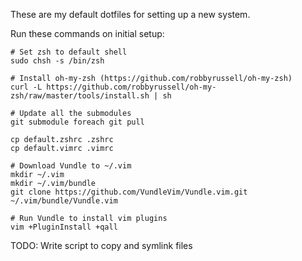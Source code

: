 These are my default dotfiles for setting up a new system.

Run these commands on initial setup:

    # Set zsh to default shell
    sudo chsh -s /bin/zsh

    # Install oh-my-zsh (https://github.com/robbyrussell/oh-my-zsh)
    curl -L https://github.com/robbyrussell/oh-my-zsh/raw/master/tools/install.sh | sh

    # Update all the submodules
    git submodule foreach git pull

    cp default.zshrc .zshrc
    cp default.vimrc .vimrc

    # Download Vundle to ~/.vim
    mkdir ~/.vim
    mkdir ~/.vim/bundle
    git clone https://github.com/VundleVim/Vundle.vim.git ~/.vim/bundle/Vundle.vim

    # Run Vundle to install vim plugins
    vim +PluginInstall +qall

TODO: Write script to copy and symlink files
